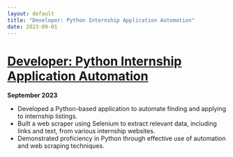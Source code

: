 ```yaml
---
layout: default
title: "Developer: Python Internship Application Automation"
date: 2023-09-01
---
```


# [Developer: Python Internship Application Automation](https://github.com/zXmattmesq/Internship_Web_Scraping_Program)

**September 2023**

- Developed a Python-based application to automate finding and applying to internship listings.
- Built a web scraper using Selenium to extract relevant data, including links and text, from various internship websites.
- Demonstrated proficiency in Python through effective use of automation and web scraping techniques.



